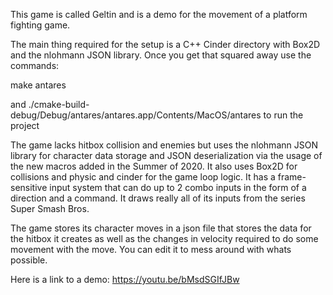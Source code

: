This game is called Geltin and is a demo for the movement of a platform fighting game.

The main thing required for the setup is a C++ Cinder directory with Box2D and the nlohmann JSON library. 
Once you get that squared away use the commands:

make antares

and ./cmake-build-debug/Debug/antares/antares.app/Contents/MacOS/antares
to run the project

The game lacks hitbox collision and enemies but uses the nlohmann JSON library for character data storage and JSON deserialization via the usage of the new macros added in the Summer of 2020. It also uses Box2D for collisions and physic and cinder for the game loop logic. It has a frame-sensitive input system that can do up to 2 combo inputs in the form of a direction and a command. It draws really all of its inputs from the series Super Smash Bros.

The game stores its character moves in a json file that stores the data for the hitbox it creates as well as the changes in velocity required to do some movement with the move. You can edit it to mess around with whats possible.

Here is a link to a demo: https://youtu.be/bMsdSGIfJBw


